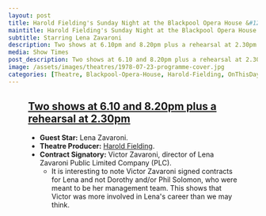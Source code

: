 ```yaml
---
layout: post
title: Harold Fielding's Sunday Night at the Blackpool Opera House &#124; 27 May 1979
maintitle: Harold Fielding's Sunday Night at the Blackpool Opera House
subtitle: Starring Lena Zavaroni
description: Two shows at 6.10pm and 8.20pm plus a rehearsal at 2.30pm The Contract for the show was signed by Victor Zavaroni.
media: Show Times
post_description: Two shows at 6.10 and 8.20pm plus a rehearsal at 2.30pm
image: /assets/images/theatres/1978-07-23-programme-cover.jpg
categories: [Theatre, Blackpool-Opera-House, Harold-Fielding, OnThisDay27May]
---
```


<figure class="fig3">
<div class="CardLayout">
<div class="CardItem">
<h2 id="infobox1" class="infobox"><a href="#infobox1">Two shows at 6.10 and 8.20pm plus a rehearsal at 2.30pm</a></h2>
</div>
<div class="CardItem split">
<ul>
    <li><strong>Guest Star:</strong> Lena Zavaroni.</li>
    <li><strong>Theatre Producer:</strong> <a href="/1916-12-04-harold-fielding">Harold Fielding</a>.</li>
    <li><strong>Contract Signatory:</strong> Victor Zavaroni, director of Lena Zavaroni Public Limited Company (PLC).
        <ul>
            <li>It is interesting to note Victor Zavaroni signed contracts for Lena and not Dorothy and/or Phil Solomon, who were meant to be her management team. This shows that Victor was more involved in Lena's career than we may think.</li>
        </ul>
    </li>
</ul>
</div></div>
</figure>

